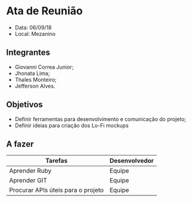 # Ata de Reunião
  - Data: 06/09/18
  - Local: Mezanino
  
## Integrantes
  - Giovanni Correa Junior;
  - Jhonata Lima;
  - Thales Monteiro;
  - Jefferson Alves.

## Objetivos
  - Definir ferramentas para desenvolvimento e comunicação do projeto;
  - Definir ideias para criação dos Lo-Fi mockups


## A fazer

Tarefas | Desenvolvedor
--------|-------------
Aprender Ruby | Equipe
Aprender GIT | Equipe
Procurar APIs úteis para o projeto | Equipe








